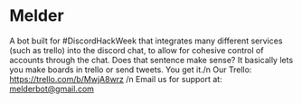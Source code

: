 # Melder
A bot built for #DiscordHackWeek that integrates many different services (such as trello) into the discord chat, to allow for cohesive control of accounts through the chat.  Does that sentence make sense?  It basically lets you make boards in trello or send tweets.  You get it./n
Our Trello: https://trello.com/b/MwjA8wrz /n
Email us for support at: melderbot@gmail.com

